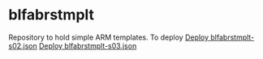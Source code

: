# blfabrstmplt

Repository to hold simple ARM templates.
To deploy 
[Deploy blfabrstmplt-s02.json](https://portal.azure.com/#create/Microsoft.Template/uri/https%3a%2f%2fraw.githubusercontent.com%2fadelgadohell%2fblfabrstmplt%2fmain%2fblfabrstmplt-s02.json)
[Deploy blfabrstmplt-s03.json]([https://portal.azure.com/#create/Microsoft.Template/uri/https%3a%2f%2fraw.githubusercontent.com%2fadelgadohell%2fblfabrstmplt%2fmain%2fblfabrstmplt-s02.json](https://portal.azure.com/#create/Microsoft.Template/uri/https%3a%2f%2fraw.githubusercontent.com%2fjonathanbrenes%2fblfabrstmplt%2fmain%2fblfabrstmplt-s03.json))
